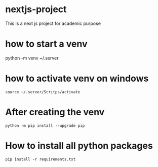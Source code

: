 # nextjs-project
This is a next js project for academic purpose

# how to start a venv
python -m venv ~/.server

# how to activate venv on windows
```
source ~/.server/Scritps/activate
```

# After creating the venv
```
python -m pip install --upgrade pip
```

# How to install all python  packages
```
pip install -r requirements.txt
```